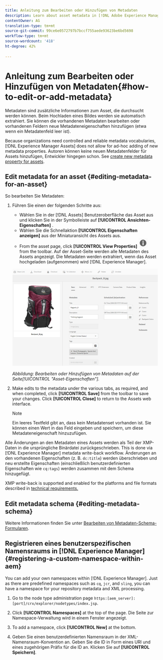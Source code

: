 ```yaml
---
title: Anleitung zum Bearbeiten oder Hinzufügen von Metadaten
description: Learn about asset metadata in [!DNL Adobe Experience Manager Assets] an various ways by which you can edit asset metadata.
contentOwner: AG
translation-type: tm+mt
source-git-commit: 99ce6e0572797b7bccf755aede93623be6bd5698
workflow-type: tm+mt
source-wordcount: '418'
ht-degree: 42%

---
```



# Anleitung zum Bearbeiten oder Hinzufügen von Metadaten{#how-to-edit-or-add-metadata}

Metadaten sind zusätzliche Informationen zum Asset, die durchsucht werden können. Beim Hochladen eines Bildes werden sie automatisch extrahiert. Sie können die vorhandenen Metadaten bearbeiten oder vorhandenen Feldern neue Metadateneigenschaften hinzufügen (etwa wenn ein Metadatenfeld leer ist).

Because organizations need controlled and reliable metadata vocabularies, [!DNL Experience Manager Assets] does not allow for ad-hoc adding of new metadata properties. Autoren können keine neuen Metadatenfelder für Assets hinzufügen, Entwickler hingegen schon. See [create new metadata property for assets](meta-edit.md#editing-metadata-schema).

## Edit metadata for an asset {#editing-metadata-for-an-asset}

So bearbeiten Sie Metadaten:

1. Führen Sie einen der folgenden Schritte aus:

   * Wählen Sie in der [!DNL Assets] Benutzeroberfläche das Asset aus und klicken Sie in der Symbolleiste auf **[!UICONTROL Ansichten-Eigenschaften]** .
   * Wählen Sie die Schnellaktion **[!UICONTROL Eigenschaften anzeigen]** aus der Miniaturansicht des Assets aus.
   * From the asset page, click **[!UICONTROL View Properties]** ![chlimage_1-168](assets/chlimage_1-168.png) from the toolbar.
   Auf der Asset-Seite werden alle Metadaten des Assets angezeigt. Die Metadaten werden extrahiert, wenn das Asset hochgeladen (aufgenommen) wird [!DNL Experience Manager].

   ![Asset-Eigenschaften für Ansicht-Metadaten auswählen](assets/asset-metadata.png)

   *Abbildung: Bearbeiten oder Hinzufügen von Metadaten auf der Seite[!UICONTROL &quot;Asset-Eigenschaften&quot;].*

1. Make edits to the metadata under the various tabs, as required, and when completed, click **[!UICONTROL Save]** from the toolbar to save your changes. Click **[!UICONTROL Close]** to return to the Assets web interface.

   >[!NOTE]
   >
   >Ein leeres Textfeld gibt an, dass kein Metadatenset vorhanden ist. Sie können einen Wert in das Feld eingeben und speichern, um diese Metadateneigenschaft hinzuzufügen. 

Alle Änderungen an den Metadaten eines Assets werden als Teil der XMP-Daten in die ursprüngliche Binärdatei zurückgeschrieben. This is done via [!DNL Experience Manager] metadata write-back workflow. Änderungen an den vorhandenen Eigenschaften (z. B. `dc:title`) werden überschrieben und neu erstellte Eigenschaften (einschließlich benutzerdefinierten Eigenschaften wie `cq:tags`) werden zusammen mit dem Schema hinzugefügt.

XMP write-back is supported and enabled for the platforms and file formats described in [technical requirements.](/help/sites-deploying/technical-requirements.md)

## Edit metadata schema {#editing-metadata-schema}

Weitere Informationen finden Sie unter [Bearbeiten von Metadaten-Schema-Formularen](metadata-schemas.md#edit-metadata-schema-forms).

## Registrieren eines benutzerspezifischen Namensraums in [!DNL Experience Manager] {#registering-a-custom-namespace-within-aem}

You can add your own namespaces within [!DNL Experience Manager]. Just as there are predefined namespaces such as `cq`, `jcr`, and `sling`, you can have a namespace for your repository metadata and XML processing.

1. Go to the node type administration page `https:[aem_server]:[port]/crx/explorer/nodetypes/index.jsp`.
1. Click **[!UICONTROL Namespaces]** at the top of the page. Die Seite zur Namespace-Verwaltung wird in einem Fenster angezeigt.

1. To add a namespace, click **[!UICONTROL New]** at the bottom.
1. Geben Sie einen benutzerdefinierten Namensraum in der XML-Namensraum-Konvention an. Geben Sie die ID in Form eines URI und eines zugehörigen Präfix für die ID an. Klicken Sie auf **[!UICONTROL Speichern]**.
